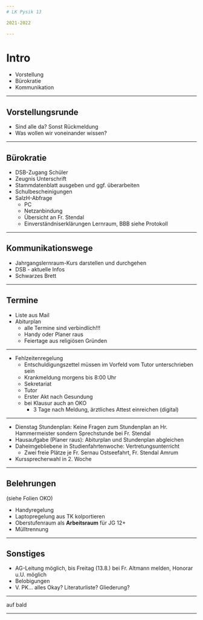 ```yaml
---
# LK Pysik 13

2021-2022

---
```


# Intro

* Vorstellung
* Bürokratie
* Kommunikation

---

## Vorstellungsrunde

* Sind alle da? Sonst Rückmeldung
* Was wollen wir voneinander wissen?

---

## Bürokratie

* DSB-Zugang Schüler
* Zeugnis Unterschrift
* Stammdatenblatt ausgeben und ggf. überarbeiten
* Schulbescheinigungen
* SalzH-Abfrage
    * PC
    * Netzanbindung
    * Übersicht an Fr. Stendal
    * Einverständniserklärungen Lernraum, BBB siehe Protokoll
  
---

## Kommunikationswege

* Jahrgangslernraum-Kurs darstellen und durchgehen
* DSB - aktuelle Infos
* Schwarzes Brett

---

## Termine
* Liste aus Mail
* Abiturplan
    * alle Termine sind verbindlich!!!
    * Handy oder Planer raus
    * Feiertage aus religiösen Gründen

---
    
* Fehlzeitenregelung
    * Entschuldigungszettel müssen im Vorfeld vom Tutor unterschrieben sein
    * Krankmeldung morgens bis 8:00 Uhr
    * Sekretariat
    * Tutor
    * Erster Akt nach Gesundung
    * bei Klausur auch an OKO
        * 3 Tage nach Meldung, ärztliches Attest einreichen (digital)
---

* Dienstag Stundenplan: Keine Fragen zum Stundenplan an Hr. Hammermeister sondern Sprechstunde bei Fr. Stendal
* Hausaufgabe (Planer raus): Abiturplan und Stundenplan abgleichen
* Daheimgebliebene in Studienfahrtenwoche: Vertretungsunterricht
  * Zwei freie Plätze je Fr. Sernau Ostseefahrt, Fr. Stendal Amrum
* Kurssprecherwahl in 2. Woche
---

## Belehrungen

(siehe Folien OKO)

* Handyregelung
* Laptopregelung aus TK kolportieren
* Oberstufenraum als **Arbeitsraum** für JG 12+
* Mülltrennung

---

## Sonstiges

* AG-Leitung möglich, bis Freitag (13.8.) bei Fr. Altmann melden, Honorar u.U. möglich
* Belobigungen
* V. PK... alles Okay? Literaturliste? Gliederung?

---

auf bald

---
